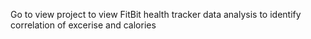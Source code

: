 Go to view project to view FitBit health tracker data analysis to identify correlation of excerise and calories
